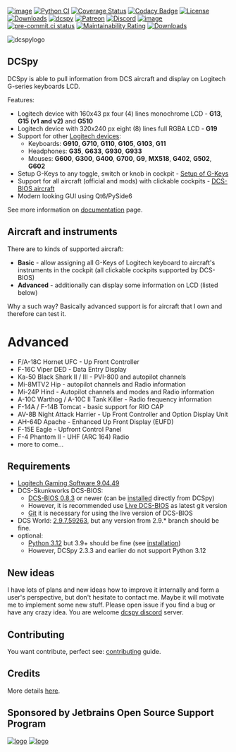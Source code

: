 [![image](https://img.shields.io/badge/pypi-v3.6.12-blue.svg)](https://pypi.org/project/dcspy/)
[![Python CI](https://github.com/emcek/dcspy/actions/workflows/python-ci.yml/badge.svg?branch=master)](https://github.com/emcek/dcspy/actions/workflows/python-ci.yml)
[![Coverage Status](https://coveralls.io/repos/github/emcek/dcspy/badge.svg?branch=master)](https://coveralls.io/github/emcek/dcspy?branch=master)
[![Codacy Badge](https://app.codacy.com/project/badge/Grade/5270a4fc2ba24261a3bfa7361150e8ff)](https://app.codacy.com/gh/emcek/dcspy/dashboard?utm_source=gh&utm_medium=referral&utm_content=&utm_campaign=Badge_grade)
[![License](https://img.shields.io/badge/License-MIT-blue.svg)](./LICENSE.md)
[![Downloads](https://img.shields.io/github/downloads/emcek/dcspy/total?label=Downloads)](https://github.com/emcek/dcspy/releases)
[![dcspy](https://snyk.io/advisor/python/dcspy/badge.svg)](https://snyk.io/advisor/python/dcspy)
[![Patreon](https://img.shields.io/badge/Patreon-donate-ff424d?logo=patreon)](https://www.patreon.com/mplichta)
[![Discord](https://img.shields.io/discord/672486999516774442?label=Discord&logo=discord&logoColor=lightblue)](https://discord.gg/SP5Yjx3)
[![image](https://img.shields.io/badge/python-3.9%20%7C%203.10%20%7C%203.11%20%7C%203.12-blue.svg)](https://github.com/emcek/dcspy)
[![pre-commit.ci status](https://results.pre-commit.ci/badge/github/emcek/dcspy/master.svg)](https://results.pre-commit.ci/latest/github/emcek/dcspy/master)
[![Maintainability Rating](https://sonarcloud.io/api/project_badges/measure?project=emcek_dcspy&metric=sqale_rating)](https://sonarcloud.io/dashboard?id=emcek_dcspy)
[![Downloads](https://static.pepy.tech/badge/dcspy)](https://pepy.tech/project/dcspy)

![dcspylogo](https://i.imgur.com/eqqrPB8.jpg)
## DCSpy
DCSpy is able to pull information from DCS aircraft and display on Logitech G-series keyboards LCD.

Features:
* Logitech device with 160x43 px four (4) lines monochrome LCD - **G13**, **G15 (v1 and v2)** and **G510**
* Logitech device with 320x240 px eight (8) lines full RGBA LCD - **G19**
* Support for other [Logitech devices](https://dcspy.readthedocs.io/en/latest/devices/):
  * Keyboards: **G910**, **G710**, **G110**, **G105**, **G103**, **G11**
  * Headphones: **G35**, **G633**, **G930**, **G933**
  * Mouses: **G600**, **G300**, **G400**, **G700**, **G9**, **MX518**, **G402**, **G502**, **G602**
* Setup G-Keys to any toggle, switch or knob in cockpit - [Setup of G-Keys](https://dcspy.readthedocs.io/en/latest/usage/#how-to-setup)
* Support for all aircraft (official and mods) with clickable cockpits - [DCS-BIOS aircraft](https://github.com/DCS-Skunkworks/dcs-bios?tab=readme-ov-file#modules)
* Modern looking GUI using Qt6/PySide6

See more information on [documentation](https://dcspy.readthedocs.io/en/latest/) page.

## Aircraft and instruments
There are to kinds of supported aircraft:
* **Basic** - allow assigning all G-Keys of Logitech keyboard to aircraft's instruments in the cockpit (all clickable cockpits supported by DCS-BIOS)
* **Advanced** - additionally can display some information on LCD (listed below)

Why a such way? Basically advanced support is for aircraft that I own and therefore can test it.

# Advanced
* F/A-18C Hornet UFC - Up Front Controller
* F-16C Viper DED - Data Entry Display
* Ka-50 Black Shark II / III - PVI-800 and autopilot channels
* Mi-8MTV2 Hip - autopilot channels and Radio information
* Mi-24P Hind - Autopilot channels and modes and Radio information
* A-10C Warthog / A-10C II Tank Killer - Radio frequency information
* F-14A / F-14B Tomcat - basic support for RIO CAP
* AV-8B Night Attack Harrier - Up Front Controller and Option Display Unit
* AH-64D Apache - Enhanced Up Front Display (EUFD)
* F-15E Eagle - Upfront Control Panel
* F-4 Phantom II - UHF (ARC 164) Radio
* more to come...

## Requirements
* [Logitech Gaming Software 9.04.49](https://support.logitech.com/software/lgs)
* DCS-Skunkworks DCS-BIOS:
  * [DCS-BIOS 0.8.3](https://github.com/DCS-Skunkworks/dcs-bios/releases/tag/v0.8.3) or newer (can be [installed](https://dcspy.readthedocs.io/en/latest/upgrade/#manual-procedure) directly from DCSpy)
  * However, it is recommended use [Live DCS-BIOS](https://dcspy.readthedocs.io/en/latest/bios_live/) as latest git version
  * [Git](https://git-scm.com/download/win) it is necessary for using the live version of DCS-BIOS
* DCS World: [2.9.7.59263](https://www.digitalcombatsimulator.com/en/news/changelog/stable/2.9.7.59263/), but any version from 2.9.* branch should be fine.
* optional:
  * [Python 3.12](https://www.python.org/downloads/) but 3.9+ should be fine (see [installation](https://dcspy.readthedocs.io/en/latest/install/))
  * However, DCSpy 2.3.3 and earlier do not support Python 3.12

## New ideas
I have lots of plans and new ideas how to improve it internally and form a user's perspective, but don't hesitate to contact me. Maybe it will motivate me to implement some new stuff. Please open issue if you find a bug or have any crazy idea.
You are welcome [dcspy discord](https://discord.gg/SP5Yjx3) server.

## Contributing
You want contribute, perfect see: [contributing](./CONTRIBUTING.md) guide.

## Credits
More details [here](https://dcspy.readthedocs.io/en/latest/credits/).

## Sponsored by Jetbrains Open Source Support Program
[![logo](https://resources.jetbrains.com/storage/products/company/brand/logos/PyCharm.svg)](https://jb.gg/OpenSourceSupport)
[![logo](https://resources.jetbrains.com/storage/products/company/brand/logos/jb_beam.svg)](https://jb.gg/OpenSourceSupport)
